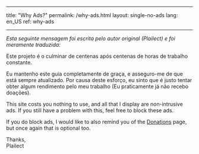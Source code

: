 * * *

title: "Why Ads?" permalink: /why-ads.html layout: single-no-ads lang: en_US ref: why-ads

* * *

*Esta seguinte mensagem foi escrita pelo autor original (Plailect) e foi meramente traduzida:*   
  
Este projeto é o culminar de centenas após centenas de horas de trabalho constante.

Eu mantenho este guia completamente de graça, e asseguro-me de que está sempre atualizado. Por causa deste esforço, eu sinto que é justo tentar obter algum rendimento pelo meu trabalho (Eu praticamente já não recebo doações).

This site costs you nothing to use, and all that I display are non-intrusive ads. If you still have a problem with this, feel free to block these ads.

If you do block ads, I would like to also remind you of the [Donations](donations) page, but once again that is optional too.

Thanks,  
Plailect